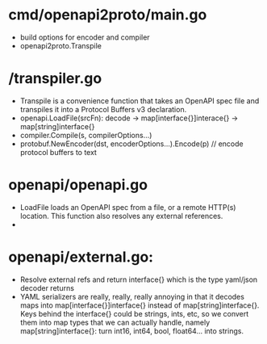 # cmd/openapi2proto/main.go
* build options for encoder and compiler
* openapi2proto.Transpile

# /transpiler.go
* Transpile is a convenience function that takes an OpenAPI spec file and transpiles it into a Protocol Buffers v3 declaration.
* openapi.LoadFile(srcFn): decode -> map[interface{}]interace{} -> map[string]interface{}
* compiler.Compile(s, compilerOptions...)
* protobuf.NewEncoder(dst, encoderOptions...).Encode(p) // encode protocol buffers to text

# openapi/openapi.go
* LoadFile loads an OpenAPI spec from a file, or a remote HTTP(s) location. This function also resolves any external references.
* 

# openapi/external.go:
* Resolve external refs and return interface{} which is the type yaml/json decoder returns
* YAML serializers are really, really, really annoying in that it decodes maps into map[interface{}]interface{} instead of map[string]interface{}. Keys behind the interface{} could be strings, ints, etc, so we convert them into map types that we can actually handle, namely map[string]interface{}: turn int16, int64, bool, float64... into strings.

